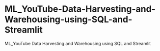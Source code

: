 # ML_YouTube-Data-Harvesting-and-Warehousing-using-SQL-and-Streamlit
ML_YouTube Data Harvesting and Warehousing using SQL and Streamlit
